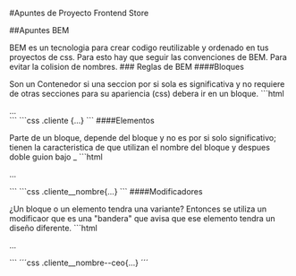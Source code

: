 <!--# Titulos
## Subtitulos-->
<!--Estos se usan para demarcar los titulos como en html pero con numeral de acuerdo a cuantos se les coloque-->
<!--para escribir en italica colocar "" 
lo mismo para negrita pero con ** **-->
<!--para colocar una lista desordenada ul colocar un * y luego la palabra
para listas ordenadas colocar un numero y un punto 1. y luego un espacio-->
<!--Para colocar enlace primero se ingresa el texto entre [] luego ingresar el url entre ()-->
<!--Para colocar una citacion se debe colocar un > -->
<!--Tambien se pueden genrar lineas de separacion o de etiqueta con tres guiones seguidos --- -->
<!--Para poder citar una linea de codigo solo se debe coloar dos tildes y entre las tildes colocar el codigo `` y para colocar multiples lineas de codigo se debe colocar tres tildes al inicio y al final ```..... ``` para colocarles color segun el lenguaje que esta utilizando esa linea solo hay que escrbir el nombre del lenguaje despues de las tres tildes ej 
```css
.contenido-hero {
    position: absolute;
    width: 100%;
    height: 100%;
    background-color: rgba(0,0,0, .7);
    background-color: rgb(0 0 0 /70%);
``` al ciralo de esta manera quedara en un recuadro y resatado con los colores-->
<!--Se pueden generar tablas colocando 
|texto|texto|texto| barras y dandole forma entre cada barra para columnas y filas darles espacion con tab -->
<!--Para cargar un aimagen es lo mismo que con los enlaces nada mas que lo que se debe poner el principio antes de los corchetes es un signo de exclamacion ej. ![texto](enlace)-->


#Apuntes de Proyecto Frontend Store

##Apuntes BEM

<p> BEM es un tecnologia para crear codigo reutilizable y ordenado en tus proyectos de css. Para esto hay que seguir las convenciones de BEM.
Para evitar la colision de nombres.
### Reglas de BEM
####Bloques <p>Son un Contenedor si una seccion por si sola es significativa y no requiere de otras secciones para su apariencia (css) debera ir en un bloque.
```html
<div class= "cliente">...</div>
```
```css
.cliente {...}
```
####Elementos<p>Parte de un bloque, depende del bloque y no es por si solo significativo; tienen la caracteristica de que utilizan el nombre del bloque y despues doble guion bajo _
```html
<p class= "cliente__nombre">...</p>
```
```css
.cliente__nombre{...}
```
####Modificadores <p>¿Un bloque o un elemento tendra una variante? Entonces se utiliza un modificaor que es una "bandera" que avisa que ese elemento tendra un diseño diferente.
```html
<p class= "cliente__nombre--ceo">...</p>
```
´´´css
.cliente__nombre--ceo{...}
´´´
